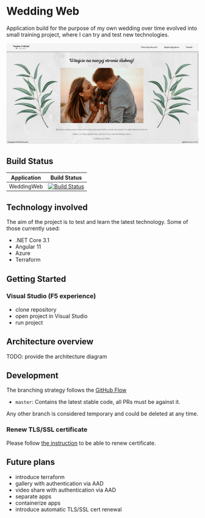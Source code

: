 # Wedding Web

Application build for the purpose of my own wedding over time evolved into small training project, where I can try and test new technologies.

![Wedding web main page](img/main_page_image.PNG)

## Build Status

| Application | Build Status |
|-------------|--------------|
| WeddingWeb | [![Build Status](https://dev.azure.com/Boruc/WeddingWeb/_apis/build/status/wedding-web-master?branchName=master)](https://dev.azure.com/Boruc/WeddingWeb/_build/latest?definitionId=31&branchName=master) | 

## Technology involved

The aim of the project is to test and learn the latest technology. Some of those currently used:

- .NET Core 3.1
- Angular 11
- Azure
- Terraform

## Getting Started

### Visual Studio (F5 experience)

- clone repository
- open project in Visual Studio
- run project

## Architecture overview

TODO: provide the architecture diagram

## Development

The branching strategy follows the [GitHub Flow](https://guides.github.com/introduction/flow/)

- `master`: Contains the latest stable code, all PRs must be against it.

Any other branch is considered temporary and could be deleted at any time.

### Renew TLS/SSL certificate

Please follow [the instruction](infrastructure/cert/renew-certificate.md) to be able to renew certificate.

## Future plans

- introduce terraform
- gallery with authentication via AAD
- video share with authentication via AAD
- separate apps
- containerize apps
- introduce automatic TLS/SSL cert renewal
